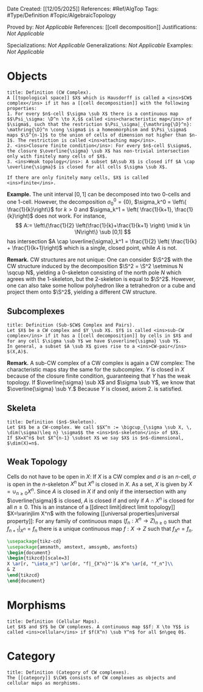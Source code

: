 <div class="topSpace"></div>

Date Created: [[12/05/2025]]
References: #Ref/AlgTop 
Tags: #Type/Definition #Topic/AlgebraicTopology 

Proved by: <i>Not Applicable</i>
References: [[cell decomposition]]
Justifications: <i>Not Applicable</i>

Specializations: <i>Not Applicable</i>
Generalizations: <i>Not Applicable</i>
Examples: <i>Not Applicable</i>

# Objects

``` ad-Definition
title: Definition (CW Complex).
A [[topological space]] $X$ which is Hausdorff is called a <ins>$CW$ complex</ins> if it has a [[cell decomposition]] with the following properties:
1. For every $n$-cell $\sigma \sub X$ there is a continuous map $$\Psi_\sigma: \D^n \to X,$$ called <ins>characteristic map</ins> of $\sigma$, such that the restriction $\Psi_\sigma|_{\mathring{\D}^n}: \mathring{\D}^n \cong \sigma$ is a homeomorphism and $\Psi_\sigma$ maps $\S^{n-1}$ to the union of cells of dimension not higher than $n-1$. The restriction is called <ins>attaching map</ins>.
2. <ins>Closure finite condition</ins>: For every $n$-cell $\sigma$, the closure $\overline{\sigma} \sub X$ has non-trivial intersection only with finitely many cells of $X$.
3. <ins>Weak topology</ins>: A subset $A\sub X$ is closed iff $A \cap \overline{\sigma}$ is closed for all cells $\sigma \sub X$.

If there are only finitely many cells, $X$ is called <ins>finite</ins>.
```

**Example.**
The unit interval $[0,1]$ can be decomposed into two $0$-cells and one $1$-cell. However, the decomposition $\sigma_0^0=\{0\},$ $\sigma_k^0 = \left\{ \frac{1}{k}\right\}$ for $k >0$ and $\sigma_k^1 = \left( \frac{1}{k+1}, \frac{1}{k}\right)$ does not work. For instance, 
$$
A:= \left\{\frac{1}{2} \left(\frac{1}{k}+\frac{1}{k+1} \right) \mid k \in \N\right\} \sub [0,1]
$$
has intersection $A \cap \overline{\sigma}_k^1 = \frac{1}{2} \left( \frac{1}{k} + \frac{1}{k+1}\right)$ which is a single, closed point, while $A$ is not.

**Remark.**
CW structures are not unique: One can consider $\S^2$ with the CW structure induced by the decomposition $\S^2 = \S^2 \setminus N \sqcup N$, yielding a $0$-skeleton consisting of the north pole $N$ which agrees with the $1$-skeleton, but the $2$-skeleton is equal to $\S^2$. However, one can also take some hollow polyhedron like a tetrahedron or a cube and project them onto $\S^2$, yielding a different CW structure.


## Subcomplexes

``` ad-Definition
title: Definition (Sub-$CW$ Complex and Pairs).
Let $X$ be a CW complex and $Y \sub X$. $Y$ is called <ins>sub-CW complex</ins> if it has a [[cell decomposition]] by cells in $X$ and for any cell $\sigma \sub Y$ we have $\overline{\sigma} \sub Y$.
In general, a subset $A \sub X$ gives rise to a <ins>CW-pair</ins> $(X,A)$.
```

**Remark.**
A sub-CW complex of a CW complex is again a CW complex: The characteristic maps stay the same for the subcomplex. $Y$ is closed in $X$ because of the closure finite condition, guaranteeing that $Y$ has the weak topology. If $\overline{\sigma} \sub X$ and $\sigma \sub Y$, we know that $\overline{\sigma} \sub Y.$ Because $Y$ is closed, axiom 2. is satisfied.

## Skeleta

``` ad-Definition
title: Definition ($n$-Skeleton).
Let $X$ be a CW-complex. We call $$X^n := \bigcup_{\sigma \sub X, \, \dim(\sigma)\leq n} \sigma$$ the <ins>$n$-skeleton</ins> of $X$.
If $X=X^n$ but $X^{n-1} \subset X$ we say $X$ is $n$-dimensional, $\dim(X)=n$.
```

## Weak Topology

Cells do not have to be open in $X$: If $X$ is a CW complex and $\sigma$ is an $n$-cell, $\sigma$ is open in the $n$-skeleton $X^n$ but $X^n$ is closed in $X$. As a set, $X$ is given by $X=\cup_{n \geq 0} X^n$. Since $A$ is closed in $X$ if and only if the intersection with any $\overline{\sigma}$ is closed, $A$ is closed if and only if $A \cap X^n$ is closed for all $n \geq 0$. This is an instance of a [[direct limit|direct limit topology]] $X=\varinjlim X^n$ with the following [[universal properties|universal property]]:
For any family of continuous maps $(f_n: X^n \to Z)_{n \geq 0}$ such that $f_{n+1}|_{X^n}=f_n$ there is a unique continuous map $f:X \to Z$ such that $f_{X^n} =f_n$.
```tikz
\usepackage{tikz-cd}
\usepackage{amsmath, amstext, amssymb, amsfonts}
\begin{document}
\begin{tikzcd}[scale=3]
X \ar[r, "\iota_n"] \ar[dr, "f|_{X^n}"']& X^n \ar[d, "f_n"]\\
& Z
\end{tikzcd}
\end{document}
```


# Morphisms

``` ad-Definition
title: Definition (Cellular Maps).
Let $X$ and $Y$ be CW complexes. A continuous map $$f: X \to Y$$ is called <ins>cellular</ins> if $f(X^n) \sub Y^n$ for all $n\geq 0$.

```

# Category

``` ad-Definition
title: Definition (Category of CW complexes).
The [[category]] $\CW$ consists of CW complexes as objects and cellular maps as morphisms.

```